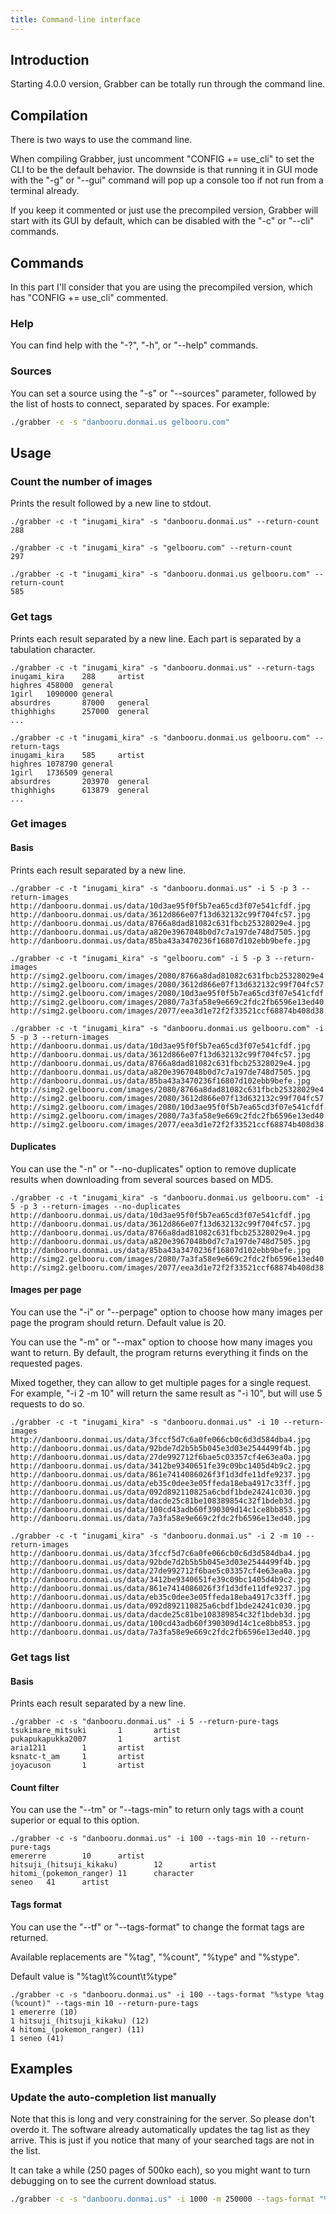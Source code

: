 ```yaml
---
title: Command-line interface
---
```



## Introduction

Starting 4.0.0 version, Grabber can be totally run through the command line.


## Compilation

There is two ways to use the command line.

When compiling Grabber, just uncomment "CONFIG += use\_cli" to set the CLI to be the default behavior. The downside is that running it in GUI mode with the "-g" or "--gui" command will pop up a console too if not run from a terminal already.

If you keep it commented or just use the precompiled version, Grabber will start with its GUI by default, which can be disabled with the "-c" or "--cli" commands.


## Commands

In this part I'll consider that you are using the precompiled version, which has "CONFIG += use\_cli" commented.

### Help
You can find help with the "-?", "-h", or "--help" commands.

### Sources
You can set a source using the "-s" or "--sources" parameter, followed by the list of hosts to connect, separated by spaces. For example:
```bash
./grabber -c -s "danbooru.donmai.us gelbooru.com"
```


## Usage

### Count the number of images
Prints the result followed by a new line to stdout.
```
./grabber -c -t "inugami_kira" -s "danbooru.donmai.us" --return-count
288

./grabber -c -t "inugami_kira" -s "gelbooru.com" --return-count
297

./grabber -c -t "inugami_kira" -s "danbooru.donmai.us gelbooru.com" --return-count
585
```

### Get tags
Prints each result separated by a new line. Each part is separated by a tabulation character.
```
./grabber -c -t "inugami_kira" -s "danbooru.donmai.us" --return-tags
inugami_kira    288     artist
highres 458000  general
1girl   1090000 general
absurdres       87000   general
thighhighs      257000  general
...

./grabber -c -t "inugami_kira" -s "danbooru.donmai.us gelbooru.com" --return-tags
inugami_kira    585     artist
highres 1078790 general
1girl   1736509 general
absurdres       203970  general
thighhighs      613879  general
...
```

### Get images
#### Basis
Prints each result separated by a new line.
```
./grabber -c -t "inugami_kira" -s "danbooru.donmai.us" -i 5 -p 3 --return-images
http://danbooru.donmai.us/data/10d3ae95f0f5b7ea65cd3f07e541cfdf.jpg
http://danbooru.donmai.us/data/3612d866e07f13d632132c99f704fc57.jpg
http://danbooru.donmai.us/data/8766a8dad81082c631fbcb25328029e4.jpg
http://danbooru.donmai.us/data/a820e3967048b0d7c7a197de748d7505.jpg
http://danbooru.donmai.us/data/85ba43a3470236f16807d102ebb9befe.jpg

./grabber -c -t "inugami_kira" -s "gelbooru.com" -i 5 -p 3 --return-images
http://simg2.gelbooru.com/images/2080/8766a8dad81082c631fbcb25328029e4.png
http://simg2.gelbooru.com/images/2080/3612d866e07f13d632132c99f704fc57.png
http://simg2.gelbooru.com/images/2080/10d3ae95f0f5b7ea65cd3f07e541cfdf.png
http://simg2.gelbooru.com/images/2080/7a3fa58e9e669c2fdc2fb6596e13ed40.png
http://simg2.gelbooru.com/images/2077/eea3d1e72f2f33521ccf68874b408d38.png

./grabber -c -t "inugami_kira" -s "danbooru.donmai.us gelbooru.com" -i 5 -p 3 --return-images
http://danbooru.donmai.us/data/10d3ae95f0f5b7ea65cd3f07e541cfdf.jpg
http://danbooru.donmai.us/data/3612d866e07f13d632132c99f704fc57.jpg
http://danbooru.donmai.us/data/8766a8dad81082c631fbcb25328029e4.jpg
http://danbooru.donmai.us/data/a820e3967048b0d7c7a197de748d7505.jpg
http://danbooru.donmai.us/data/85ba43a3470236f16807d102ebb9befe.jpg
http://simg2.gelbooru.com/images/2080/8766a8dad81082c631fbcb25328029e4.png
http://simg2.gelbooru.com/images/2080/3612d866e07f13d632132c99f704fc57.png
http://simg2.gelbooru.com/images/2080/10d3ae95f0f5b7ea65cd3f07e541cfdf.png
http://simg2.gelbooru.com/images/2080/7a3fa58e9e669c2fdc2fb6596e13ed40.png
http://simg2.gelbooru.com/images/2077/eea3d1e72f2f33521ccf68874b408d38.png
```

#### Duplicates
You can use the "-n" or "--no-duplicates" option to remove duplicate results when downloading from several sources based on MD5.
```
./grabber -c -t "inugami_kira" -s "danbooru.donmai.us gelbooru.com" -i 5 -p 3 --return-images --no-duplicates
http://danbooru.donmai.us/data/10d3ae95f0f5b7ea65cd3f07e541cfdf.jpg
http://danbooru.donmai.us/data/3612d866e07f13d632132c99f704fc57.jpg
http://danbooru.donmai.us/data/8766a8dad81082c631fbcb25328029e4.jpg
http://danbooru.donmai.us/data/a820e3967048b0d7c7a197de748d7505.jpg
http://danbooru.donmai.us/data/85ba43a3470236f16807d102ebb9befe.jpg
http://simg2.gelbooru.com/images/2080/7a3fa58e9e669c2fdc2fb6596e13ed40.png
http://simg2.gelbooru.com/images/2077/eea3d1e72f2f33521ccf68874b408d38.png
```

#### Images per page
You can use the "-i" or "--perpage" option to choose how many images per page the program should return. Default value is 20.

You can use the "-m" or "--max" option to choose how many images you want to return. By default, the program returns everything it finds on the requested pages.

Mixed together, they can allow to get multiple pages for a single request. For example, "-i 2 -m 10" will return the same result as "-i 10", but will use 5 requests to do so.
```
./grabber -c -t "inugami_kira" -s "danbooru.donmai.us" -i 10 --return-images
http://danbooru.donmai.us/data/3fccf5d7c6a0fe066cb0c6d3d584dba4.jpg
http://danbooru.donmai.us/data/92bde7d2b5b5b045e3d03e2544499f4b.jpg
http://danbooru.donmai.us/data/27de992712f6bae5c03357cf4e63ea0a.jpg
http://danbooru.donmai.us/data/3412be9340651fe39c09bc1405d4b9c2.jpg
http://danbooru.donmai.us/data/861e7414086026f3f1d3dfe11dfe9237.jpg
http://danbooru.donmai.us/data/eb35c0dee3e05ffeda18eba4917c33ff.jpg
http://danbooru.donmai.us/data/092d892110825a6cbdf1bde24241c030.jpg
http://danbooru.donmai.us/data/dacde25c81be108389854c32f1bdeb3d.jpg
http://danbooru.donmai.us/data/100cd43adb60f390309d14c1ce8bb853.jpg
http://danbooru.donmai.us/data/7a3fa58e9e669c2fdc2fb6596e13ed40.jpg

./grabber -c -t "inugami_kira" -s "danbooru.donmai.us" -i 2 -m 10 --return-images
http://danbooru.donmai.us/data/3fccf5d7c6a0fe066cb0c6d3d584dba4.jpg
http://danbooru.donmai.us/data/92bde7d2b5b5b045e3d03e2544499f4b.jpg
http://danbooru.donmai.us/data/27de992712f6bae5c03357cf4e63ea0a.jpg
http://danbooru.donmai.us/data/3412be9340651fe39c09bc1405d4b9c2.jpg
http://danbooru.donmai.us/data/861e7414086026f3f1d3dfe11dfe9237.jpg
http://danbooru.donmai.us/data/eb35c0dee3e05ffeda18eba4917c33ff.jpg
http://danbooru.donmai.us/data/092d892110825a6cbdf1bde24241c030.jpg
http://danbooru.donmai.us/data/dacde25c81be108389854c32f1bdeb3d.jpg
http://danbooru.donmai.us/data/100cd43adb60f390309d14c1ce8bb853.jpg
http://danbooru.donmai.us/data/7a3fa58e9e669c2fdc2fb6596e13ed40.jpg
```

### Get tags list
#### Basis
Prints each result separated by a new line.
```
./grabber -c -s "danbooru.donmai.us" -i 5 --return-pure-tags
tsukimare_mitsuki       1       artist
pukapukapukka2007       1       artist
aria1211        1       artist
ksnatc-t_am     1       artist
joyacuson       1       artist
```

#### Count filter
You can use the "--tm" or "--tags-min" to return only tags with a count superior or equal to this option.
```
./grabber -c -s "danbooru.donmai.us" -i 100 --tags-min 10 --return-pure-tags
emererre        10      artist
hitsuji_(hitsuji_kikaku)        12      artist
hitomi_(pokemon_ranger) 11      character
seneo   41      artist
```

#### Tags format
You can use the "--tf" or "--tags-format" to change the format tags are returned.

Available replacements are "%tag", "%count", "%type" and "%stype".

Default value is "%tag\t%count\t%type"
```
./grabber -c -s "danbooru.donmai.us" -i 100 --tags-format "%stype %tag (%count)" --tags-min 10 --return-pure-tags
1 emererre (10)
1 hitsuji_(hitsuji_kikaku) (12)
4 hitomi_(pokemon_ranger) (11)
1 seneo (41)
```

## Examples

### Update the auto-completion list manually
Note that this is long and very constraining for the server. So please don't overdo it. The software already automatically updates the tag list as they arrive. This is just if you notice that many of your searched tags are not in the list.

It can take a while (250 pages of 500ko each), so you might want to turn debugging on to see the current download status.
```bash
./grabber -c -s "danbooru.donmai.us" -i 1000 -m 250000 --tags-format "%tag" --tags-min 10 --return-pure-tags > tags.txt
```